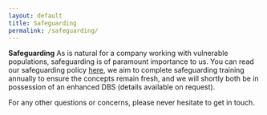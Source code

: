 ```yaml
---
layout: default
title: Safeguarding
permalink: /safeguarding/
---
```


**Safeguarding**
As is natural for a company working with vulnerable populations, safeguarding is of paramount importance to us. You can read our safeguarding policy [here](https://github.com/STEAMengineers/STEAMengineers.github.io/blob/ff1a9724f2732379f4f2098f6f7bed9b5ff45232/_pages/STEAM%20Engineers%20CIC%20Safeguarding%20Policy.pdf), we aim to complete safeguarding training annually to ensure the concepts remain fresh, and we will shortly both be in possession of an enhanced DBS (details available on request).

For any other questions or concerns, please never hesitate to get in touch.
